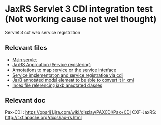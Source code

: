 # JaxRS Servlet 3 CDI integration test (Not working cause not wel thought)
Servlet 3 cxf web service registration

## Relevant files
* [Main servlet](https://github.com/OsgiliathEnterprise/net.osgiliath.parent/blob/master/net.osgiliath.framework/net.osgiliath.features.karaf-features/net.osgiliath.features.karaf-features.itests/net.osgiliath.features.karaf-features.itests.jaxrs.web.cdi/src/main/java/conf/JaxRSCDIServicesProviderServlet.java)
* [JaxRS Application (Service registering)](https://github.com/OsgiliathEnterprise/net.osgiliath.parent/blob/master/net.osgiliath.framework/net.osgiliath.features.karaf-features/net.osgiliath.features.karaf-features.itests/net.osgiliath.features.karaf-features.itests.jaxrs.web.cdi/src/main/java/conf/JaxRSCDIApplication.java)
* [Annotations to map service on the service interface](https://github.com/OsgiliathEnterprise/net.osgiliath.parent/blob/master/net.osgiliath.framework/net.osgiliath.features.karaf-features/net.osgiliath.features.karaf-features.itests/net.osgiliath.features.karaf-features.itests.jaxrs.web.cdi/src/main/java/net/osgiliath/features/karaf/jaxrs/web/cdi/HelloServiceJaxRS.java)
* [Service implementation and service registration via cdi](https://github.com/OsgiliathEnterprise/net.osgiliath.parent/blob/master/net.osgiliath.framework/net.osgiliath.features.karaf-features/net.osgiliath.features.karaf-features.itests/net.osgiliath.features.karaf-features.itests.jaxrs.web.cdi/src/main/java/net/osgiliath/features/karaf/jaxrs/web/cdi/impl/HelloServiceImpl.java)
* [JaxB annotated model element to be able to convert it in xml](https://github.com/OsgiliathEnterprise/net.osgiliath.parent/blob/master/net.osgiliath.framework/net.osgiliath.features.karaf-features/net.osgiliath.features.karaf-features.itests/net.osgiliath.features.karaf-features.itests.jaxrs.web.cdi/src/main/java/net/osgiliath/features/karaf/jaxrs/web/cdi/model/HelloObject.java)
* [Index file referencing jaxb annotated classes](https://github.com/OsgiliathEnterprise/net.osgiliath.parent/blob/master/net.osgiliath.framework/net.osgiliath.features.karaf-features/net.osgiliath.features.karaf-features.itests/net.osgiliath.features.karaf-features.itests.jaxrs.web.cdi/src/main/java/net/osgiliath/features/karaf/jaxrs/web/cdi/model/jaxb.index)

## Relevant doc
Pax-CDI : https://ops4j1.jira.com/wiki/display/PAXCDI/Pax+CDI
CXF-JaxRS: http://cxf.apache.org/docs/jax-rs.html
